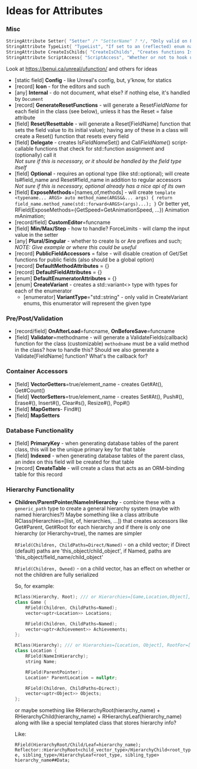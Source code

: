 # Ideas for Attributes

### Misc

```c++
StringAttribute Setter{ "Setter" /* "SetterName" ? */, "Only valid on Flag enums, will change the setter for this flag (if one is created) to this value", Targets::Enumerators};
StringAttribute TypeList{ "TypeList", "If set to an (reflected) enum name, creates IsX() { this->field == (decltype(this->field))N; } functions for each enumerator in the enum", Targets::Fields };
StringAttribute CreateIsChilds{ "CreateIsChilds", "Creates functions IsX (and AsX equivalents) for each subclass of this class in the given list, that checks if this object is of subclass X", Targets::Classes };
StringAttribute ScriptAccess{ "ScriptAccess", "Whether or not to hook up the generated accessors (getter, setter) to the scripting system", Targets::Fields, true };
```

Look at https://benui.ca/unreal/ufunction/ and others for ideas

* [static field] **Config** - like Unreal's config, but, y'know, for statics
* [record] **Icon** - for the editors and such
* [any] **Internal** - do not document, what else? if nothing else, it's handled by `Document`
* [record] **GenerateResetFunctions** - will generate a Reset*FieldName* for each field in the class (see below), unless it has the Reset = false attribute
* [field] **Reset/Resettable** - will generate a Reset[FieldName] function that sets the field value to its initial value); having any of these in a class will create a Reset() function that resets every field
* [field] **Delegate** - creates Is*FieldName*Set() and Call*FieldName*() script-callable functions that check for std::function assignment and (optionally) call it  
	*Not sure if this is necessary, or it should be handled by the field type itself*
* [field] **Optional** - requires an optional type (like std::optional); will create Is#field_name and Reset#field_name in addition to regular accessors  
	*Not sure if this is necessary, optional already has a nice api of its own*
* [field] **ExposeMethods**=[names,of,methods] - will create `template <typename... ARGS> auto method_name(ARGS&&... args) { return field_name.method_name(std::forward<ARGS>(args)...); }`
		Or better yet, RField(ExposeMethods={GetSpeed=GetAnimationSpeed, ...}) Animation mAnimation;
* [record/field] **CustomEditor**=funcname
* [field] **Min/Max/Step** - how to handle?
		ForceLimits - will clamp the input value in the setter
* [any] **Plural/Singular** - whether to create Is or Are prefixes and such;   
	*NOTE: Give example or where this could be useful*
* [record] **PublicFieldAccessors** = false - will disable creation of Get/Set functions for public fields (also should be a global option)
* [record] **DefaultMethodAttributes** = {}
* [record] **DefaultFieldAttributes** = {}
* [enum] **DefaultEnumeratorAttributes** = {}
* [enum] **CreateVariant** - creates a std::variant<> type with types for each of the enumerator
	* [enumerator] **VariantType**="std::string" - only valid in CreateVariant enums, this enumerator will represent the given type

### Pre/Post/Validation
* [record/field] **OnAfterLoad**=funcname, **OnBeforeSave**=funcname
* [field] **Validator**=methodname - will generate a ValidateFields(callback) function for the class (customizable)
	`methodname` must be a valid method in the class?
	how to handle this? Should we also generate a Validate[FieldName] function? What's the callback for?

### Container Accessors

* [field] **VectorGetters**=true/element_name - creates Get#At(), Get#Count()
* [field] **VectorSetters**=true/element_name - creates Set#At(), Push#(), Erase#(), Insert#(), Clear#s(), Resize#(), Pop#()
* [field] **MapGetters**- Find#()
* [field] **MapSetters**

### Database Functionality
* [field] **PrimaryKey** - when generating database tables of the parent class, this will be the unique primary key for that table
* [field] **Indexed** - when generating database tables of the parent class, an index on this field will be created for that table
* [record] **CreateTable** - will create a class that acts as an ORM-binding table for this record

### Hierarchy Functionality
* **Children/ParentPointer/NameInHierarchy** - combine these with a `generic_path` type to create a general hierarchy system (maybe with named hierarchies?)
	Maybe something like a class attribute RClass(Hierarchies=[list, of, hierarchies, ...]) that creates accessors like Get#Parent, Get#Root for each hierarchy
		and if there is only one hierarchy (or Hierarchy=true), the names are simpler

	`RField(Children, ChildPaths=Direct/Named)` - on a child vector; if Direct (default) paths are 'this_object/child_object', if Named, paths are 'this_object/field_name/child_object'

	`RField(Children, Owned)` - on a child vector, has an effect on whether or not the children are fully serialized

	So, for example:

	```c++
	RClass(Hierarchy, Root); /// or Hierarchies=[Game,Location,Object], RootFor=[Game,Location]
	class Game {
		RField(Children, ChildPaths=Named);
		vector<uptr<Location>> Locations;

		RField(Children, ChildPaths=Named);
		vector<uptr<Achievement>> Achievements;
	};

	RClass(Hierarchy); /// or Hierarchies=[Location, Object], RootFor=[Object]
	class Location {
		RField(NameInHierarchy);
		string Name;

		RField(ParentPointer);
		Location* ParentLocation = nullptr;

		RField(Children, ChildPaths=Direct);
		vector<uptr<Object>> Objects;
	};
	```

	or maybe something like RHierarchyRoot(hierarchy_name) + RHierarchyChild(hierarchy_name) + RHierarchyLeaf(hierarchy_name) along with like
	a special templated class that stores hierarchy info?

	Like:

	`RField(HierarchyRoot/Child/Leaf=hierarchy_name);`
	`Reflector::HierarchyRoot<child_vector_type>/HierarchyChild<root_type, sibling_type>/HierarchyLeaf<root_type, sibling_type> hierarchy_name##Data;`
